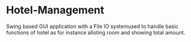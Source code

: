 # Hotel-Management
Swing based GUI application with a File IO systemused to handle basic functions of hotel as for instance alloting room and showing total amount.
